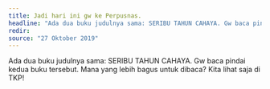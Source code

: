 ```yaml
---
title: Jadi hari ini gw ke Perpusnas.
headline: "Ada dua buku judulnya sama: SERIBU TAHUN CAHAYA. Gw baca pindai kedua buku tersebut. Mana yang lebih bagus untuk dibaca? Kita lihat saja di TKP!"
redir: 
source: "27 Oktober 2019"
---
```


Ada dua buku judulnya sama: SERIBU TAHUN CAHAYA. Gw baca pindai kedua buku tersebut. Mana yang lebih bagus untuk dibaca? Kita lihat saja di TKP!